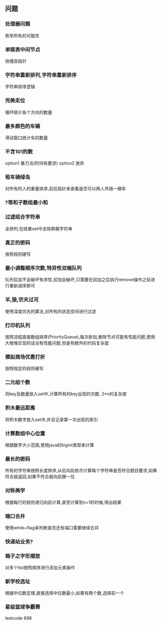 ## 问题
### 处理器问题 
枚举所有的可能性

### 单链表中间节点 
快慢双指针

### 字符串重新排列,字符串重新排序 
字符串排序逻辑

### 完美走位 
循环统计各个方向的数量

### 最多颜色的车辆 
滑动窗口统计车的数量

### 不含101的数 
option1 暴力法(时间有要求) 
option2 放弃 

### 租车骑绿岛 
对所有的人的重量排序,前后指针来查看是否可以两人共骑一辆车

### ?等和子数组最小和

### 过滤组合字符串
全排列,在结果set中去除屏蔽字符串

### 真正的密码
按照规则硬写

### 最小调整顺序次数,特异性双端队列
队列后加不会破坏有序性,前加会破坏,只需要在前加之后执行remove操作之前进行重新调序即可

### 羊,狼,农夫过河
使用深度优先的算法,对所有的状态空间进行过滤

### 打印机队列
按照流程直接数组排序(PriorityQueue),每次新加,删除节点可能有性能问题,使用大根堆实现的话没有性能问题,但是有额外的代码复杂度

### 模拟商场优惠打折
按照规定的规则硬写

### 二元组个数
将key及数量放入set中,计算所有的key出现的次数, 2*n的复杂度

### 积木最远距离
将积木数字放入set中,并且记录第一次出现的索引

### 计算数组中心位置
根据数字大小范围,使用java的bigint类型来计算

### 最长的密码
所有的字符串按照长度排序,从后向前依次计算每个字符串是否符合题目要求,如果符合就返回,如果不符合就向前挪一位

### 对称美学
根据每行的规则递归向前计算,直至计算到n=1的时候,得出结果

### 端口合并
使用while+flag来判断是否还有端口需要继续合并

### 快递站业务?

### 箱子之字形摆放
对多个list按照顺序进行添加元素操作

### 新学校选址
根据中位数定理,直接选择中位数最小,如果有两个数,选择前一个

### 星级篮球争霸赛
leetcode 698

